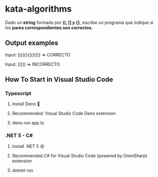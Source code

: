 # kata-algorithms

Dado un <b>string</b> formado por <b>(), [] y {}</b>, escribe un programa que indique si los <b>pares correspondientes son correctos.</b>


## Output examples
Input: [()]{}{[()()]} => CORRECTO

Input: [(]{) => INCORRECTO


## How To Start in Visual Studio Code
### Typescript

1. Install Deno 🦖

1. Recommended: Visual Studio Code Deno extension

1. deno run app.ts


### .NET 5 - C#

1. Install .NET 5 😝

1. Recommended C# for Visual Studio Code (powered by OmniSharp) extension

1. dotnet run

